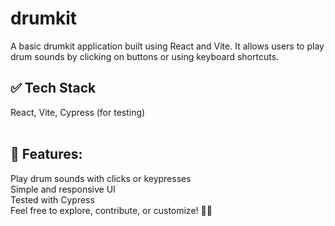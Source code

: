 # drumkit<br/>
A basic drumkit application built using React and Vite. It allows users to play drum sounds by clicking on buttons or using keyboard shortcuts.

## ✅ Tech Stack<br/>
React, Vite, Cypress (for testing)<br/><br/>

## 🚀 Features:<br/>
Play drum sounds with clicks or keypresses<br/>
Simple and responsive UI<br/>
Tested with Cypress<br/>
Feel free to explore, contribute, or customize! 🎼🔥
